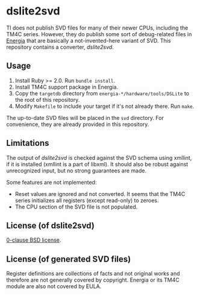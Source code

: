 dslite2svd
==========

TI does not publish SVD files for many of their newer CPUs, including the TM4C series.
However, they do publish some sort of debug-related files in [Energia][] that are basically
a not-invented-here variant of SVD. This repository contains a converter, _dslite2svd_.

[Energia]: http://energia.nu/

Usage
-----

1. Install Ruby >= 2.0. Run `bundle install`.
2. Install TM4C support package in Energia.
3. Copy the `targetdb` directory from `energia-*/hardware/tools/DSLite` to the root
   of this repository.
4. Modify `Makefile` to include your target if it's not already there. Run `make`.

The up-to-date SVD files will be placed in the `svd` directory. For convenience,
they are already provided in this repository.

Limitations
-----------

The output of _dslite2svd_ is checked against the SVD schema using xmllint, if it is installed
(xmllint is a part of libxml). It should also be robust against unrecognized input,
but no strong guarantees are made.

Some features are not implemented:
  * Reset values are ignored and not converted. It seems that the TM4C series initializes
    all registers (except read-only) to zeroes.
  * The CPU section of the SVD file is not populated.

License (of dslite2svd)
-----------------------

[0-clause BSD license](LICENSE-0BSD.txt).

License (of generated SVD files)
--------------------------------

Register definitions are collections of facts and not original works and therefore are
not generally covered by copyright. Energia or its TM4C module are also not covered by EULA.
